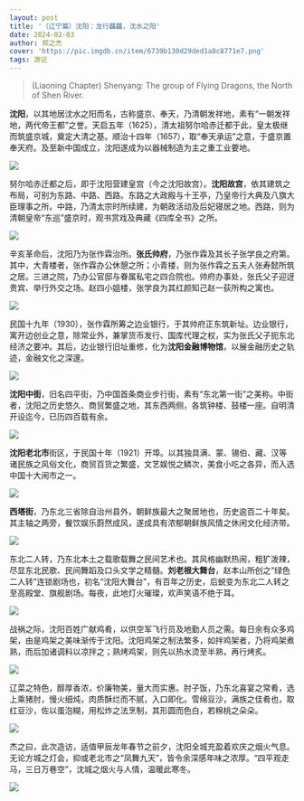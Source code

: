 ```yaml
---
layout: post
title: '（辽宁篇）沈阳：龙行龘龘，沈水之阳'
date: 2024-02-03
author: 郑之杰
cover: 'https://pic.imgdb.cn/item/6739b130d29ded1a8c8771e7.png'
tags: 游记
---
```


> (Liaoning Chapter) Shenyang: The group of Flying Dragons, the North of Shen River.

**沈阳**，以其地居沈水之阳而名，古称盛京、奉天，乃清朝发祥地，素有“一朝发祥地，两代帝王都”之誉。天启五年（1625），清太祖努尔哈赤迁都于此，皇太极继而筑盛京城，奠定大清之基。顺治十四年（1657），取“奉天承运”之意，于盛京置奉天府。及至新中国成立，沈阳遂成为以器械制造为主之重工业要地。

![](https://pic.imgdb.cn/item/6739b130d29ded1a8c8771e7.png)

努尔哈赤迁都之后，即于沈阳营建皇宫（今之沈阳故宫）。**沈阳故宫**，依其建筑之布局，可别为东路、中路、西路。东路之大政殿与十王亭，乃皇帝行大典及八旗大臣理事之所。中路，乃清太宗时所续建，为朝政活动及后妃寝居之地。西路，则为清朝皇帝“东巡”盛京时，观书赏戏及典藏《四库全书》之所。

![](https://pic.imgdb.cn/item/670a73d1d29ded1a8cee0f01.png)

辛亥革命后，沈阳乃为张作霖治所。**张氏帅府**，乃张作霖及其长子张学良之府第。其中，大青楼者，张作霖办公休憩之所；小青楼，则为张作霖之五夫人张寿懿所筑之居。三进之院，乃办公官邸与眷属私宅之四合院也。帅府办事处，张氏父子迎迓贵宾、举行外交之场。赵四小姐楼，张学良为其红颜知己赵一荻所构之寓也。

![](https://pic.imgdb.cn/item/6739b365d29ded1a8c8950ae.png)

民国十九年（1930），张作霖所筹之边业银行，于其帅府正东筑新址。边业银行，寓开边创业之意，除常业外，兼掌货币发行、国库代理之权，实为张氏父子扼东北经济之要冲。其后，边业银行旧址重修，化为**沈阳金融博物馆**，以展金融历史之轨迹，金融文化之深邃。

![](https://pic.imgdb.cn/item/6739b50cd29ded1a8c8a878e.png)

**沈阳中街**，旧名四平街，乃中国首条商业步行街，素有“东北第一街”之美称。中街者，沈阳之历史悠久、商贸繁盛之地，其东西两侧，各筑钟楼、鼓楼一座。自明清开设迄今，已历四百载有余。

![](https://pic.imgdb.cn/item/6739b5c5d29ded1a8c8b081a.png)

**沈阳老北市**街区，于民国十年（1921）开埠。以其独具满、蒙、锡伯、藏、汉等诸民族之风俗文化，商贸百货之繁盛，文艺娱悦之鳞次，美食小吃之各异，而入选中国十大闹市之一。

![](https://pic.imgdb.cn/item/6739b646d29ded1a8c8b6116.png)

**西塔街**，乃东北三省除自治州县外，朝鲜族最大之聚居地也，历史逾百二十年矣。其主轴之两旁，餐饮娱乐蔚然成风，遂成具有浓郁朝鲜族风情之休闲文化经济带。

![](https://pic.imgdb.cn/item/6739b6d2d29ded1a8c8bc159.png)

东北二人转，乃东北本土之载歌载舞之民间艺术也。其风格幽默热闹，粗犷泼辣，尽显东北民歌、民间舞蹈及口头文学之精髓。**刘老根大舞台**，赵本山所创之“绿色二人转”连锁剧场也，初名“沈阳大舞台”，有百年之历史，后蜕变为东北二人转之至高殿堂、旗舰剧场。每夜，此地灯火璀璨，欢声笑语不绝于耳。

![](https://pic.imgdb.cn/item/6739b74fd29ded1a8c8c1df4.png)

战祸之际，沈阳百姓广献鸡肴，以供空军飞行员及地勤人员之需。每日余有众多鸡架，由是鸡架之美味渐传于沈阳。沈阳鸡架之制法繁多，如拌鸡架者，乃将鸡架煮熟，而后加诸调料以凉拌之；熟烤鸡架，则先以热水烫至半熟，再行烤炙。

![](https://pic.imgdb.cn/item/6739b7f0d29ded1a8c8c9776.png)

辽菜之特色，醇厚香浓，价廉物美，量大而实惠。肘子饭，乃东北喜宴之常肴，选上乘猪肘，慢火细炖，肉质酥烂而不腻，入口即化。雪绵豆沙，满族之佳肴也，取红豆沙，佐以蛋泡糊，用松炸之法烹制，其形圆而色白，若棉桃之朵朵。

![](https://pic.imgdb.cn/item/6739b851d29ded1a8c8ce6dc.png)

杰之曰，此次造访，适值甲辰龙年春节之前夕，沈阳全城充盈着欢庆之烟火气息。无论方城之灯会，抑或老北市之“凤舞九天”，皆令余深感年味之浓厚。“四平观走马，三日万巷空”，沈城之烟火与人情，温暖此寒冬。

![](https://pic.imgdb.cn/item/6739b8bad29ded1a8c8d33e9.png)